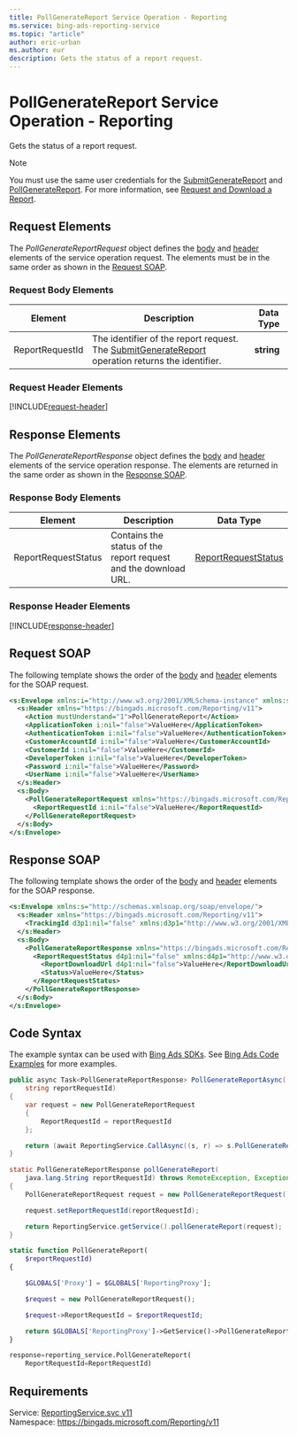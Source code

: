```yaml
---
title: PollGenerateReport Service Operation - Reporting
ms.service: bing-ads-reporting-service
ms.topic: "article"
author: eric-urban
ms.author: eur
description: Gets the status of a report request.
---
```

# PollGenerateReport Service Operation - Reporting
Gets the status of a report request.

> [!NOTE]
> You must use the same user credentials for the [SubmitGenerateReport](../reporting-service/submitgeneratereport.md) and [PollGenerateReport](../reporting-service/pollgeneratereport.md). For more information, see [Request and Download a Report](~/guides/request-download-report.md).

## <a name="request"></a>Request Elements
The *PollGenerateReportRequest* object defines the [body](#request-body) and [header](#request-header) elements of the service operation request. The elements must be in the same order as shown in the [Request SOAP](#request-soap). 

### <a name="request-body"></a>Request Body Elements

|Element|Description|Data Type|
|-----------|---------------|-------------|
|<a name="reportrequestid"></a>ReportRequestId|The identifier of the report request. The [SubmitGenerateReport](../reporting-service/submitgeneratereport.md) operation returns the identifier.|**string**|

### <a name="request-header"></a>Request Header Elements
[!INCLUDE[request-header](./includes/request-header.md)]

## <a name="response"></a>Response Elements
The *PollGenerateReportResponse* object defines the [body](#response-body) and [header](#response-header) elements of the service operation response. The elements are returned in the same order as shown in the [Response SOAP](#response-soap).

### <a name="response-body"></a>Response Body Elements

|Element|Description|Data Type|
|-----------|---------------|-------------|
|<a name="reportrequeststatus"></a>ReportRequestStatus|Contains the status of the report request and the download URL.|[ReportRequestStatus](reportrequeststatus.md)|

### <a name="response-header"></a>Response Header Elements
[!INCLUDE[response-header](./includes/response-header.md)]

## <a name="request-soap"></a>Request SOAP
The following template shows the order of the [body](#request-body) and [header](#request-header) elements for the SOAP request.

```xml
<s:Envelope xmlns:i="http://www.w3.org/2001/XMLSchema-instance" xmlns:s="http://schemas.xmlsoap.org/soap/envelope/">
  <s:Header xmlns="https://bingads.microsoft.com/Reporting/v11">
    <Action mustUnderstand="1">PollGenerateReport</Action>
    <ApplicationToken i:nil="false">ValueHere</ApplicationToken>
    <AuthenticationToken i:nil="false">ValueHere</AuthenticationToken>
    <CustomerAccountId i:nil="false">ValueHere</CustomerAccountId>
    <CustomerId i:nil="false">ValueHere</CustomerId>
    <DeveloperToken i:nil="false">ValueHere</DeveloperToken>
    <Password i:nil="false">ValueHere</Password>
    <UserName i:nil="false">ValueHere</UserName>
  </s:Header>
  <s:Body>
    <PollGenerateReportRequest xmlns="https://bingads.microsoft.com/Reporting/v11">
      <ReportRequestId i:nil="false">ValueHere</ReportRequestId>
    </PollGenerateReportRequest>
  </s:Body>
</s:Envelope>
```

## <a name="response-soap"></a>Response SOAP
The following template shows the order of the [body](#response-body) and [header](#response-header) elements for the SOAP response.

```xml
<s:Envelope xmlns:s="http://schemas.xmlsoap.org/soap/envelope/">
  <s:Header xmlns="https://bingads.microsoft.com/Reporting/v11">
    <TrackingId d3p1:nil="false" xmlns:d3p1="http://www.w3.org/2001/XMLSchema-instance">ValueHere</TrackingId>
  </s:Header>
  <s:Body>
    <PollGenerateReportResponse xmlns="https://bingads.microsoft.com/Reporting/v11">
      <ReportRequestStatus d4p1:nil="false" xmlns:d4p1="http://www.w3.org/2001/XMLSchema-instance">
        <ReportDownloadUrl d4p1:nil="false">ValueHere</ReportDownloadUrl>
        <Status>ValueHere</Status>
      </ReportRequestStatus>
    </PollGenerateReportResponse>
  </s:Body>
</s:Envelope>
```

## <a name="example"></a>Code Syntax
The example syntax can be used with [Bing Ads SDKs](~/guides/client-libraries.md). See [Bing Ads Code Examples](~/guides/code-examples.md) for more examples.
```csharp
public async Task<PollGenerateReportResponse> PollGenerateReportAsync(
	string reportRequestId)
{
	var request = new PollGenerateReportRequest
	{
		ReportRequestId = reportRequestId
	};

	return (await ReportingService.CallAsync((s, r) => s.PollGenerateReportAsync(r), request));
}
```
```java
static PollGenerateReportResponse pollGenerateReport(
	java.lang.String reportRequestId) throws RemoteException, Exception
{
	PollGenerateReportRequest request = new PollGenerateReportRequest();

	request.setReportRequestId(reportRequestId);

	return ReportingService.getService().pollGenerateReport(request);
}
```
```php
static function PollGenerateReport(
	$reportRequestId)
{

	$GLOBALS['Proxy'] = $GLOBALS['ReportingProxy'];

	$request = new PollGenerateReportRequest();

	$request->ReportRequestId = $reportRequestId;

	return $GLOBALS['ReportingProxy']->GetService()->PollGenerateReport($request);
}
```
```python
response=reporting_service.PollGenerateReport(
	ReportRequestId=ReportRequestId)
```

## Requirements
Service: [ReportingService.svc v11](https://reporting.api.bingads.microsoft.com/Api/Advertiser/Reporting/v11/ReportingService.svc)  
Namespace: https://bingads.microsoft.com/Reporting/v11  

